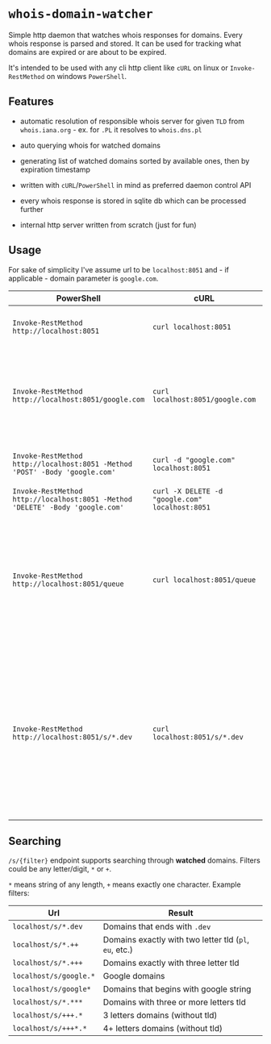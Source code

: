 # `whois-domain-watcher`

Simple http daemon that watches whois responses for domains. Every whois response is parsed and stored. It can be used for tracking what domains are expired or are about to be expired.

It's intended to be used with any cli http client like `cURL` on linux or `Invoke-RestMethod` on windows `PowerShell`.

## Features

- automatic resolution of responsible whois server for given `TLD` from `whois.iana.org` - ex. for `.PL` it resolves to `whois.dns.pl`

- auto querying whois for watched domains

- generating list of watched domains sorted by available ones, then by expiration timestamp

- written with `cURL`/`PowerShell` in mind as preferred daemon control API

- every whois response is stored in sqlite db which can be processed further

- internal http server written from scratch (just for fun)

## Usage

For sake of simplicity I've assume url to be `localhost:8051` and - if applicable - domain parameter is `google.com`.

| PowerShell | cURL | Description | 
|-|-|-|
| `Invoke-RestMethod http://localhost:8051` | `curl localhost:8051` | Gets watched domain statuses |
| `Invoke-RestMethod http://localhost:8051/google.com` | `curl localhost:8051/google.com` | Gets whois response for any domain. It does not change domain watch status |
| `Invoke-RestMethod http://localhost:8051 -Method 'POST' -Body 'google.com'` | `curl -d "google.com" localhost:8051` | Watches domain and returns its status |
| `Invoke-RestMethod http://localhost:8051 -Method 'DELETE' -Body 'google.com'` | `curl -X DELETE -d "google.com" localhost:8051` | Unwatches domain |
| `Invoke-RestMethod http://localhost:8051/queue` | `curl localhost:8051/queue` | Gets watched domains queue status - allows to check when each of the watched domains will be queried |
| `Invoke-RestMethod http://localhost:8051/s/*.dev` | `curl localhost:8051/s/*.dev` | Searching endpoint. Returns status of any watched domain by given filter. In that example it gets all watched domains for `.dev` tld. More info in `Searching` section |

## Searching

`/s/{filter}` endpoint supports searching through **watched** domains. Filters could be any letter/digit, `*` or `+`.

`*` means string of any length, `+` means exactly one character. Example filters:

| Url | Result |
|-|-|
| `localhost/s/*.dev` | Domains that ends with `.dev` |
| `localhost/s/*.++` | Domains exactly with two letter tld (`pl`, `eu`, etc.) |
| `localhost/s/*.+++` | Domains exactly with three letter tld |
| `localhost/s/google.*` | Google domains |
| `localhost/s/google*` | Domains that begins with google string |
| `localhost/s/*.***` | Domains with three or more letters tld |
| `localhost/s/+++.*` | 3 letters domains (without tld)  |
| `localhost/s/+++*.*` | 4+ letters domains (without tld)  |
